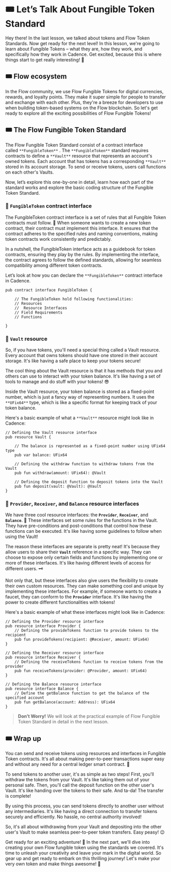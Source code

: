 # 🎟️ Let’s Talk About Fungible Token Standard

Hey there! In the last lesson, we talked about tokens and Flow Token Standards. Now get ready for the next level! In this lesson, we're going to learn about Fungible Tokens – what they are, how they work, and specifically how they work in Cadence. Get excited, because this is where things start to get really interesting! 🚀

## 🎟️ Flow ecosystem

In the Flow community, we use Flow Fungible Tokens for digital currencies, rewards, and loyalty points. They make it super simple for people to transfer and exchange with each other. Plus, they're a breeze for developers to use when building token-based systems on the Flow blockchain. So let's get ready to explore all the exciting possibilities of Flow Fungible Tokens!

## 🎟️ The Flow Fungible Token Standard

The Flow Fungible Token Standard consist of a contract interface called `**FungibleToken**` . The `**FungibleToken**` standard requires contracts to define a `**Vault**` resource that represents an account's owned tokens. Each account that has tokens has a corresponding `**Vault**` stored in its account storage. To send or receive tokens, users call functions on each other's Vaults.

Now, let’s explore this one-by-one in detail, learn how each part of the standard works and explore the basic coding structure of the Fungible Token Standard.

### 💼 `FungibleToken` contract interface

The FungibleToken contract interface is a set of rules that all Fungible Token contracts must follow. 📜 When someone wants to create a new token contract, their contract must implement this interface. It ensures that the contract adheres to the specified rules and naming conventions, making token contracts work consistently and predictably.

In a nutshell, the FungibleToken interface acts as a guidebook for token contracts, ensuring they play by the rules. By implementing the interface, the contract agrees to follow the defined standards, allowing for seamless compatibility among different token contracts.

Let’s look at how you can declare the `**FungibleToken**` contract interface in Cadence.

```
pub contract interface FungibleToken {

	// The FungibleToken hold following functionalities:
	// Resources
	//  Resource Interfaces
	// Field Requirements
	// Functions

}
```

### 💼 `Vault` resource

So, if you have tokens, you'll need a special thing called a Vault resource. Every account that owns tokens should have one stored in their account storage. It's like having a safe place to keep your tokens secure!

The cool thing about the Vault resource is that it has methods that you and others can use to interact with your token balance. It's like having a set of tools to manage and do stuff with your tokens! 😎

Inside the Vault resource, your token balance is stored as a fixed-point number, which is just a fancy way of representing numbers. It uses the `**UFix64**` type, which is like a specific format for keeping track of your token balance.

Here's a basic example of what a `**Vault**` resource might look like in Cadence:

```
// Defining the Vault resource interface
pub resource Vault {

    // The balance is represented as a fixed-point number using UFix64 type
    pub var balance: UFix64

    // Defining the withdraw function to withdraw tokens from the Vault
    pub fun withdraw(amount: UFix64): @Vault

    // Defining the deposit function to deposit tokens into the Vault
    pub fun deposit(vault: @Vault): @Vault
}
```

### 💼 `Provider`, `Receiver`, and `Balance` resource interfaces

We have three cool resource interfaces: the **`Provider`**, **`Receiver`**, and **`Balance`**. 🤝 These interfaces set some rules for the functions in the Vault. They have pre-conditions and post-conditions that control how these functions can be executed. It's like having some guidelines to follow when using the Vault!

The reason these interfaces are separate is pretty neat! It's because they allow users to share their **`Vault`** reference in a specific way. They can choose to expose only certain fields and functions by implementing one or more of these interfaces. It's like having different levels of access for different users. 🗝️

Not only that, but these interfaces also give users the flexibility to create their own custom resources. They can make something cool and unique by implementing these interfaces. For example, if someone wants to create a faucet, they can conform to the **`Provider`** interface. It's like having the power to create different functionalities with tokens!

Here's a basic example of what these interfaces might look like in Cadence:

```
// Defining the Provider resource interface
pub resource interface Provider {
    // Defining the provideTokens function to provide tokens to the recipient
    pub fun provideTokens(recipient: @Receiver, amount: UFix64)
}

// Defining the Receiver resource interface
pub resource interface Receiver {
    // Defining the receiveTokens function to receive tokens from the provider
    pub fun receiveTokens(provider: @Provider, amount: UFix64)
}

// Defining the Balance resource interface
pub resource interface Balance {
    // Define the getBalance function to get the balance of the specified account
    pub fun getBalance(account: Address): UFix64
}
```

> **Don’t Worry!** We will look at the practical example of Flow Fungible Token Standard in detail in the next lesson.

## 🎟️ Wrap up

You can send and receive tokens using resources and interfaces in Fungible Token contracts. It's all about making peer-to-peer transactions super easy and without any need for a central ledger smart contract. 🤝

To send tokens to another user, it's as simple as two steps! First, you'll withdraw the tokens from your Vault. It's like taking them out of your personal safe. Then, you'll call the deposit function on the other user's Vault. It's like handing over the tokens to their safe. And ta-da! The transfer is complete!

By using this process, you can send tokens directly to another user without any intermediaries. It's like having a direct connection to transfer tokens securely and efficiently. No hassle, no central authority involved!

So, it's all about withdrawing from your Vault and depositing into the other user's Vault to make seamless peer-to-peer token transfers. Easy peasy! 😉

Get ready for an exciting adventure! 🚀 In the next part, we'll dive into creating your own Flow fungible token using the standards we covered. It's time to unleash your creativity and leave your mark in the digital world. So gear up and get ready to embark on this thrilling journey! Let's make your very own token and make things awesome! 💪
